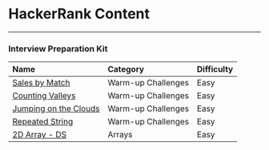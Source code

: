 # HackerRank Content
---

### Interview Preparation Kit

| Name                                                         | Category           | Difficulty |
| :----------------------------------------------------------- | :----------------- | :--------- |
| [Sales by Match](interviewprep/salesbymatch.md)              | Warm-up Challenges | Easy       |
| [Counting Valleys](interviewprep/countingvalleys.md)         | Warm-up Challenges | Easy       |
| [Jumping on the Clouds](interviewprep/jumpingontheclouds.md) | Warm-up Challenges | Easy       |
| [Repeated String](interviewprep/repeatedstring.md)           | Warm-up Challenges | Easy       |
| [2D Array - DS](interviewprep/2darrayds.md)                  | Arrays             | Easy       |
